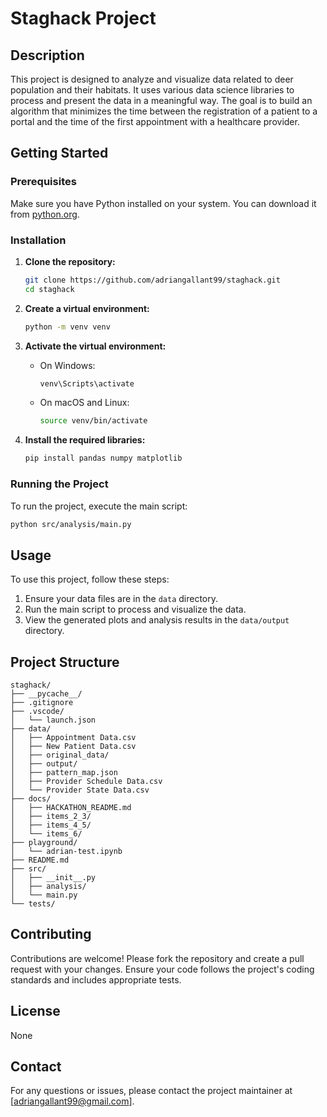 # Staghack Project

## Description
This project is designed to analyze and visualize data related to deer population and their habitats. It uses various data science libraries to process and present the data in a meaningful way. The goal is to build an algorithm that minimizes the time between the registration of a patient to a portal and the time of the first appointment with a healthcare provider.

## Getting Started

### Prerequisites
Make sure you have Python installed on your system. You can download it from [python.org](https://www.python.org/).

### Installation

1. **Clone the repository:**
    ```bash
    git clone https://github.com/adriangallant99/staghack.git
    cd staghack
    ```

2. **Create a virtual environment:**
    ```bash
    python -m venv venv
    ```

3. **Activate the virtual environment:**
    - On Windows:
        ```bash
        venv\Scripts\activate
        ```
    - On macOS and Linux:
        ```bash
        source venv/bin/activate
        ```

4. **Install the required libraries:**
    ```bash
    pip install pandas numpy matplotlib
    ```

### Running the Project
To run the project, execute the main script:
```bash
python src/analysis/main.py
```

## Usage
To use this project, follow these steps:
1. Ensure your data files are in the `data` directory.
2. Run the main script to process and visualize the data.
3. View the generated plots and analysis results in the `data/output` directory.

## Project Structure
```
staghack/
├── __pycache__/
├── .gitignore
├── .vscode/
│   └── launch.json
├── data/
│   ├── Appointment Data.csv
│   ├── New Patient Data.csv
│   ├── original_data/
│   ├── output/
│   ├── pattern_map.json
│   ├── Provider Schedule Data.csv
│   └── Provider State Data.csv
├── docs/
│   ├── HACKATHON_README.md
│   ├── items_2_3/
│   ├── items_4_5/
│   └── items_6/
├── playground/
│   └── adrian-test.ipynb
├── README.md
├── src/
│   ├── __init__.py
│   ├── analysis/
│   └── main.py
└── tests/
```

## Contributing
Contributions are welcome! Please fork the repository and create a pull request with your changes. Ensure your code follows the project's coding standards and includes appropriate tests.

## License
None

## Contact
For any questions or issues, please contact the project maintainer at [adriangallant99@gmail.com].